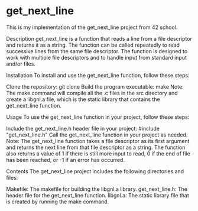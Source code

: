 # get_next_line
This is my implementation of the get_next_line project from 42 school.

Description
get_next_line is a function that reads a line from a file descriptor and returns it as a string. 
The function can be called repeatedly to read successive lines from the same file descriptor. 
The function is designed to work with multiple file descriptors and to handle input from standard input and/or files.

Installation
To install and use the get_next_line function, follow these steps:

Clone the repository: git clone
Build the program executable: make
Note: The make command will compile all the .c files in the src directory and create a libgnl.a file, 
which is the static library that contains the get_next_line function.

Usage
To use the get_next_line function in your project, follow these steps:

Include the get_next_line.h header file in your project: #include "get_next_line.h"
Call the get_next_line function in your project as needed.
Note: The get_next_line function takes a file descriptor as its first argument and returns the next line from that file descriptor as a string. 
The function also returns a value of 1 if there is still more input to read, 0 if the end of file has been reached, or -1 if an error has occurred.

Contents
The get_next_line project includes the following directories and files:

Makefile: The makefile for building the libgnl.a library.
get_next_line.h: The header file for the get_next_line function.
libgnl.a: The static library file that is created by running the make command.
